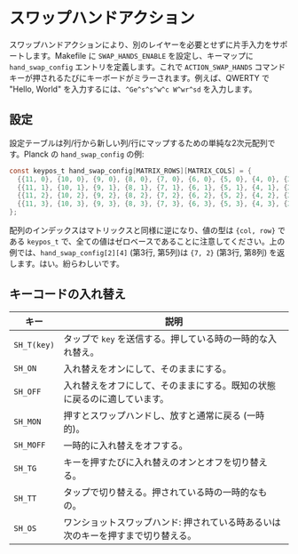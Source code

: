 # スワップハンドアクション

<!---
  original document: 0.13.17:docs/feature_swap_hands.md
  git diff 0.13.17 HEAD -- docs/feature_swap_hands.md | cat
-->

スワップハンドアクションにより、別のレイヤーを必要とせずに片手入力をサポートします。Makefile に `SWAP_HANDS_ENABLE` を設定し、キーマップに `hand_swap_config` エントリを定義します。これで `ACTION_SWAP_HANDS` コマンドキーが押されるたびにキーボードがミラーされます。例えば、QWERTY で "Hello, World" を入力するには、`^Ge^s^s^w^c W^wr^sd` を入力します。

## 設定

設定テーブルは列/行から新しい列/行にマップするための単純な2次元配列です。Planck の `hand_swap_config` の例:

```C
const keypos_t hand_swap_config[MATRIX_ROWS][MATRIX_COLS] = {
  {{11, 0}, {10, 0}, {9, 0}, {8, 0}, {7, 0}, {6, 0}, {5, 0}, {4, 0}, {3, 0}, {2, 0}, {1, 0}, {0, 0}},
  {{11, 1}, {10, 1}, {9, 1}, {8, 1}, {7, 1}, {6, 1}, {5, 1}, {4, 1}, {3, 1}, {2, 1}, {1, 1}, {0, 1}},
  {{11, 2}, {10, 2}, {9, 2}, {8, 2}, {7, 2}, {6, 2}, {5, 2}, {4, 2}, {3, 2}, {2, 2}, {1, 2}, {0, 2}},
  {{11, 3}, {10, 3}, {9, 3}, {8, 3}, {7, 3}, {6, 3}, {5, 3}, {4, 3}, {3, 3}, {2, 3}, {1, 3}, {0, 3}},
};
```

配列のインデックスはマトリックスと同様に逆になり、値の型は `{col, row}` である `keypos_t` で、全ての値はゼロベースであることに注意してください。上の例では、`hand_swap_config[2][4]` (第3行, 第5列)は `{7, 2}` (第3行, 第8列) を返します。はい。紛らわしいです。

## キーコードの入れ替え

| キー | 説明 |
|-----------|-------------------------------------------------------------------------|
| `SH_T(key)` | タップで `key` を送信する。押している時の一時的な入れ替え。 |
| `SH_ON` | 入れ替えをオンにして、そのままにする。 |
| `SH_OFF` | 入れ替えをオフにして、そのままにする。既知の状態に戻るのに適しています。 |
| `SH_MON` | 押すとスワップハンドし、放すと通常に戻る (一時的)。 |
| `SH_MOFF` | 一時的に入れ替えをオフする。 |
| `SH_TG` | キーを押すたびに入れ替えのオンとオフを切り替える。 |
| `SH_TT` | タップで切り替える。押されている時の一時的なもの。 |
| `SH_OS` | ワンショットスワップハンド: 押されている時あるいは次のキーを押すまで切り替える。 |
